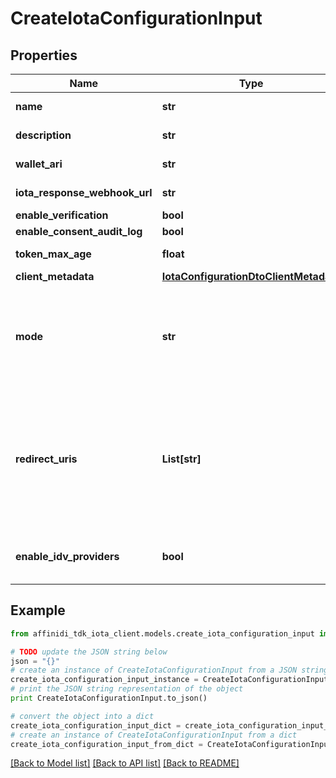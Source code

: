 # CreateIotaConfigurationInput

## Properties

| Name                          | Type                                                                            | Description                                                                                                                                                                        | Notes                               |
| ----------------------------- | ------------------------------------------------------------------------------- | ---------------------------------------------------------------------------------------------------------------------------------------------------------------------------------- | ----------------------------------- |
| **name**                      | **str**                                                                         | The name of the configuration                                                                                                                                                      |
| **description**               | **str**                                                                         | Description of the configuration                                                                                                                                                   | [optional]                          |
| **wallet_ari**                | **str**                                                                         | The wallet Ari that will be used to sign                                                                                                                                           |
| **iota_response_webhook_url** | **str**                                                                         | webhook to call when data is ready                                                                                                                                                 | [optional]                          |
| **enable_verification**       | **bool**                                                                        |                                                                                                                                                                                    |
| **enable_consent_audit_log**  | **bool**                                                                        |                                                                                                                                                                                    |
| **token_max_age**             | **float**                                                                       | token time to live in seconds                                                                                                                                                      | [optional]                          |
| **client_metadata**           | [**IotaConfigurationDtoClientMetadata**](IotaConfigurationDtoClientMetadata.md) |                                                                                                                                                                                    |
| **mode**                      | **str**                                                                         | indicates whether the flow is a WebSocket flow or a Redirect flow. This value is used in Vault to determine how to process the data flow request.                                  | [optional] [default to 'websocket'] |
| **redirect_uris**             | **List[str]**                                                                   | the URL that the user will be redirected to after the request has been processed; should be provided by the developer of the client application.Required only if mode is Redirect. | [optional]                          |
| **enable_idv_providers**      | **bool**                                                                        | enables third party IDV provider verification for the given configuration                                                                                                          | [optional]                          |

## Example

```python
from affinidi_tdk_iota_client.models.create_iota_configuration_input import CreateIotaConfigurationInput

# TODO update the JSON string below
json = "{}"
# create an instance of CreateIotaConfigurationInput from a JSON string
create_iota_configuration_input_instance = CreateIotaConfigurationInput.from_json(json)
# print the JSON string representation of the object
print CreateIotaConfigurationInput.to_json()

# convert the object into a dict
create_iota_configuration_input_dict = create_iota_configuration_input_instance.to_dict()
# create an instance of CreateIotaConfigurationInput from a dict
create_iota_configuration_input_from_dict = CreateIotaConfigurationInput.from_dict(create_iota_configuration_input_dict)
```

[[Back to Model list]](../README.md#documentation-for-models) [[Back to API list]](../README.md#documentation-for-api-endpoints) [[Back to README]](../README.md)
